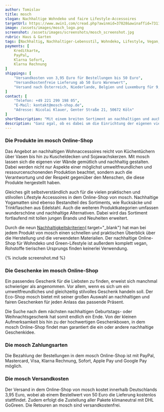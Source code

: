 ```yaml
---
author: Tomislav
title: mosch
slogan: Nachhaltige Wohndeko und faire Lifestyle-Accessoires
targetUrl: https://www.awin1.com/cread.php?awinmid=37828&awinaffid=731132
image: /assets/images/mosch_logo.png
screenshot: /assets/images/screenshots/mosch_screenshot.jpg
rubric: Haus & Garten
tags: [Nachhaltig, Nachhaltiger-Lebensstil, Wohndeko, Lifestyle, Vegan, Fair, Handgemacht]
payments: [
    Kreditkarte,
    PayPal,
    Klarna Sofort,
    Klarna Rechnung
]
shippings: [
    "Versandkosten von 3,95 Euro für Bestellungen bis 50 Euro",
    "Versandkostenfreie Lieferung ab 50 Euro Warenwert",
    "Versand nach Österreich, Niederlande, Belgien und Luxemburg für 9,95 Euro"
]
contact: [
    "Telefon: +49 221 299 198 05",
    "E-Mail: kontakt@mosch-shop.de",
    "Adresse: Nicolai Klauer, Genter Straße 21, 50672 Köln"
]
shortDescription: "Mit einem breiten Sortiment an nachhaltigen und auch möglichst fair produzierten Produkten ist mosch die Anlaufstelle für einen nachhaltigen Lebensstil. Der Ansporn des jungen Online-Shops aus Köln ist es, Nachhaltigkeit mit stilvollem Design zu vereinen."
description: "Ganz egal, ob es dabei um die Einrichtung der eigenen vier Wände, wunderschöne Lifestyle Accessoires oder nachhaltige Geschenke geht, mosch bietet ein einzigartiges und liebevoll kuratiertes Sortiment an umweltfreundlichen Alternativen."
---
```


### Die Produkte im mosch Online-Shop

Das Angebot an nachhaltigen Wohnaccessoires reicht von Küchentüchern über Vasen bis hin zu Kuscheldecken und Sojawachskerzen. Mit mosch lassen sich die eigenen vier Wände gemütlich und nachhaltig gestalten. Dabei werden nicht nur Aspekte einer möglichst umweltfreundlichen und ressourcenschonenden Produktion beachtet, sondern auch die Verantwortung und der Respekt gegenüber den Menschen, die diese Produkte hergestellt haben.

Gleiches gilt selbstverständlich auch für die vielen praktischen und stilvollen Lifestyle Accessoires in dem Online-Shop von mosch. Nachhaltige Yogamatten sind ebenso Bestandteil des Sortiments, wie Rucksäcke und Trinkflaschen aus Edelstahl. Auch die weiteren Produktkategorien umfassen wunderschöne und nachhaltige Alternativen. Dabei wird das Sortiment fortlaufend mit tollen jungen Brands und Neuheiten erweitert.

Durch die neun [Nachhaltigkeitskriterien](https://mosch-shop.de/pages/nachhaltigkeitskriterien){:target="_blank"} hat man bei jedem Produkt von mosch einen schnellen und praktischen Überblick über die Herstellung und die verwendeten Materialien. Der nachhaltige Online-Shop für Wohndeko und Green-Lifestyle ist außerdem komplett vegan, Rohstoffe tierischen Ursprungs finden keinerlei Verwendung.

{% include screenshot.md %}

### Die Geschenke im mosch Online-Shop

Ein passendes Geschenk für die Liebsten zu finden, erweist sich manchmal schwieriger als angenommen. Vor allem, wenn es sich um ein umweltfreundliches und gleichzeitig stilvolles Geschenk handeln soll. Der Eco-Shop mosch bietet mit seiner großen Auswahl an nachhaltigen und fairen Geschenken für jeden Anlass das passende Präsent.

Die Suche nach dem nächsten nachhaltigen Geburtstags- oder Weihnachtsgeschenk hat somit endlich ein Ende. Von der kleinen Aufmerksamkeit bis hin zu der hochwertigen Geschenkboxen, in dem mosch Online-Shop findet man garantiert die ein oder andere nachhaltige Geschenkidee.

### Die mosch Zahlungsarten

Die Bezahlung der Bestellungen in dem mosch Online-Shop ist mit PayPal, Mastercard, Visa, Klarna Rechnung, Sofort, Apple Pay und Google Pay möglich.

### Die mosch Versandkosten

Der Versand in dem Online-Shop von mosch kostet innerhalb Deutschlands 3,95 Euro, wobei ab einem Bestellwert von 50 Euro die Lieferung kostenlos stattfindet. Zudem erfolgt die Zustellung aller Pakete klimaneutral mit DHL GoGreen. Die Retouren an mosch sind versandkostenfrei.